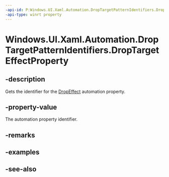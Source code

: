 ```yaml
---
-api-id: P:Windows.UI.Xaml.Automation.DropTargetPatternIdentifiers.DropTargetEffectProperty
-api-type: winrt property
---
```


<!-- Property syntax
public Windows.UI.Xaml.Automation.AutomationProperty DropTargetEffectProperty { get; }
-->

# Windows.UI.Xaml.Automation.DropTargetPatternIdentifiers.DropTargetEffectProperty

## -description
Gets the identifier for the [DropEffect](../windows.ui.xaml.automation.provider/idroptargetprovider_dropeffect.md) automation property.



## -property-value
The automation property identifier.

## -remarks

## -examples

## -see-also
